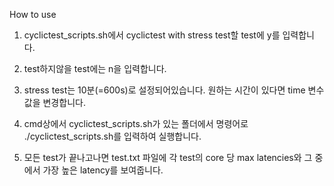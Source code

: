 
How to use
  
1. cyclictest_scripts.sh에서 cyclictest with stress test할 test에 y를 입력합니다.
  
2. test하지않을 test에는 n을 입력합니다.

3. stress test는 10분(=600s)로 설정되어있습니다. 원하는 시간이 있다면 time 변수값을 변경합니다.

4. cmd상에서 cyclictest_scripts.sh가 있는 폴더에서 명령어로 ./cyclictest_scripts.sh를 입력하여 실행합니다.

5. 모든 test가 끝나고나면 test.txt 파일에 각 test의 core 당 max latencies와 그 중에서 가장 높은 latency를 보여줍니다.
